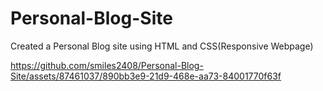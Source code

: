 # Personal-Blog-Site
Created a Personal Blog site using HTML and CSS(Responsive Webpage)


https://github.com/smiles2408/Personal-Blog-Site/assets/87461037/890bb3e9-21d9-468e-aa73-84001770f63f


